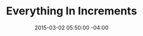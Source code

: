 ---
title: Everything In Increments
date: 2015-03-02 05:50:00 -04:00
url: http://cushionapp.com/journal/everything-in-increments/
---